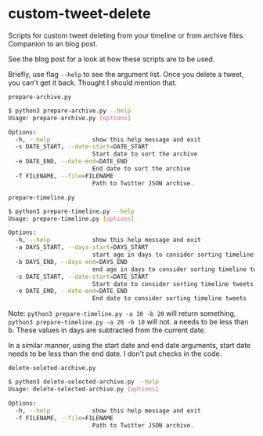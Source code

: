 # custom-tweet-delete
Scripts for custom tweet deleting from your timeline or from archive files. Companion to an blog post.

See the blog post for a look at how these scripts are to be used.

Briefly, use flag `--help` to see the argument list.  Once you delete a tweet, you can't get it back.  Thought I should mention that.

`prepare-archive.py`

```bash
$ python3 prepare-archive.py --help
Usage: prepare-archive.py [options]

Options:
  -h, --help            show this help message and exit
  -s DATE_START, --date-start=DATE_START
                        Start date to sort the archive
  -e DATE_END, --date-end=DATE_END
                        End date to sort the archive
  -f FILENAME, --file=FILENAME
                        Path to Twitter JSON archive.
```

`prepare-timeline.py`

```bash
$ python3 prepare-timeline.py --help
Usage: prepare-timeline.py [options]

Options:
  -h, --help            show this help message and exit
  -a DAYS_START, --days-start=DAYS_START
                        start age in days to consider sorting timeline tweets.
  -b DAYS_END, --days-end=DAYS_END
                        end age in days to consider sorting timeline tweets.
  -s DATE_START, --date-start=DATE_START
                        Start date to consider sorting timeline tweets
  -e DATE_END, --date-end=DATE_END
                        End date to consider sorting timeline tweets
```
Note:  `python3 prepare-timeline.py -a 10 -b 20` will return something, `python3 prepare-timeline.py -a 20 -b 10` will not. a needs to be less than b. These values in days are subtracted from the current date.

In a similar manner, using the start date and end date arguments, start date needs to be less than the end date. I don't put checks in the code.


`delete-seleted-archive.py`

```bash
$ python3 delete-selected-archive.py --help
Usage: delete-selected-archive.py [options]

Options:
  -h, --help            show this help message and exit
  -f FILENAME, --file=FILENAME
                        Path to Twitter JSON archive.
```


